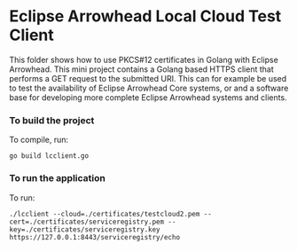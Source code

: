 # Eclipse Arrowhead Local Cloud Test Client
This folder shows how to use PKCS#12 certificates in Golang with Eclipse Arrowhead.
This mini project contains a Golang based HTTPS client that performs a GET request to the submitted URI. This can for example be used to test the availability of Eclipse Arrowhead Core systems, or and a software base for developing more complete Eclipse Arrowhead systems and clients.


### To build the project
To compile, run:
```
go build lcclient.go
```

### To run the application
To run:
```
./lcclient --cloud=./certificates/testcloud2.pem --cert=./certificates/serviceregistry.pem --key=./certificates/serviceregistry.key https://127.0.0.1:8443/serviceregistry/echo
```
